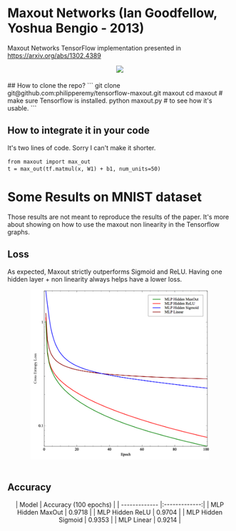 # Maxout Networks (Ian Goodfellow, Yoshua Bengio - 2013)
Maxout Networks TensorFlow implementation presented in https://arxiv.org/abs/1302.4389

<div align="center">
  <img src="https://www.tensorflow.org/images/tf_logo_transp.png" width="150"><br><br>
</div>
## How to clone the repo?
```
git clone git@github.com:philipperemy/tensorflow-maxout.git maxout
cd maxout
# make sure Tensorflow is installed.
python maxout.py # to see how it's usable.
```

## How to integrate it in your code

It's two lines of code. Sorry I can't make it shorter.

```
from maxout import max_out
t = max_out(tf.matmul(x, W1) + b1, num_units=50)
```

# Some Results on MNIST dataset

Those results are not meant to reproduce the results of the paper. It's more about showing on how to use the maxout non linearity in the Tensorflow graphs.

## Loss

As expected, Maxout strictly outperforms Sigmoid and ReLU. Having one hidden layer + non linearity always helps have a lower loss.

<div align="center">
  <img src="fig/mnist.png" width="400"><br><br>
</div>

## Accuracy

<div align="center">
| Model      | Accuracy (100 epochs) | 
| ------------- |:-------------:|
| MLP Hidden MaxOut      | 0.9718 |
| MLP Hidden ReLU       |  0.9704      |
| MLP Hidden Sigmoid | 0.9353      |
| MLP Linear | 0.9214      |
</div>
